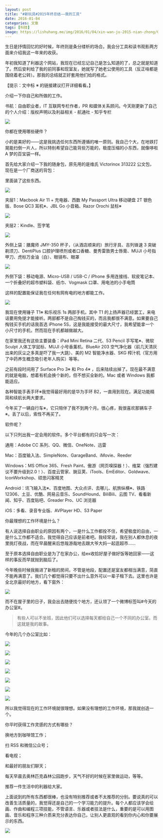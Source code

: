 ```yaml
---
layout: post
title: "#新玩具#2015年终总结——我的工具"
date: 2016-01-04
categories: 文章
tags: [科技]
image: https://lishuhang.me/img/2016/01/04/xin-wan-ju-2015-nian-zhong/01.jpg
---
```


生日是抒情回忆的好时候，年终则是条分缕析的场合。我会分工具和读书观影两方面来介绍我这一年来的收获。

年初我知道了利器这个网站，我现在已经忘记自己是怎么知道的了，总之就是知道了。然后安利给了我的前同事和现室友，她就写了她老公使用的工具（反正啥都是围绕着老公转）。那我的总结就正好套用他们给的格式。

【提示：文中标 ※ 的链接建议打开详细看看。】

介绍一下你自己和所做的工作。

书航：自由职业者，IT 互联网专栏作者，PR 和媒体关系顾问。今天刚更新了自己的个人介绍：版权声明以及利益相关 - 航通社 - 知乎专栏

![](http://mmbiz.qpic.cn/mmbiz/AdRKyBVLoHIuu8MLL2uBaq8tBkr8pnCj6kIlPUicp3icRvGDyLIBMhqyuRfxzMXskePHBygib9ibgEAvry5QW1PMmg/0?wx_fmt=png)

你都在使用哪些硬件？

小的是美好的——这是我挑选任何东西所遵循的唯一原则。我自己个大，在地铁打晃能扫倒一片人，所以特别希望自己能背些万能的，极度压缩的小东西，就像哆啦 A 梦的百宝袋一样。

首先给大家介绍一下我的随身包，原先用的是维氏 Victorinox 313222 公文包，现在是一个厂商送的背包：

里面装了这些东西。

![](https://lishuhang.me/img/2016/01/04/xin-wan-ju-2015-nian-zhong/01.jpg)

夹层1：Macbook Air 11 + 充电器、西数 My Passport Ultra 移动硬盘 2T 银色版、Bose QC3 耳机※、JBL Go 小音箱、Razor Orochi 鼠标※

![](https://lishuhang.me/img/2016/01/04/xin-wan-ju-2015-nian-zhong/02.jpg)

夹层2：Kindle、签字笔

![](https://lishuhang.me/img/2016/01/04/xin-wan-ju-2015-nian-zhong/03.jpg)

外侧上袋：膳魔师 JMY-350 杯子，（从酒店顺来的）旅行牙具、吉列锋速 3 突破剃须刀、DentiPlus 口腔护理喷剂或者口香糖、曼秀雷敦男士唇膏、MUJI 小号指甲刀、虎标万金油（白）、眼镜布、眼罩

![](https://lishuhang.me/img/2016/01/04/xin-wan-ju-2015-nian-zhong/04.jpg)

外侧下袋：移动电源、Micro-USB / USB-C / iPhone 多用连接线、软皮笔记本、一个折叠好的超市塑料袋、纸巾、Vogmask 口罩、用电池的小手电筒

这样的配置能保证我在任何有网有电的地方都能工作。

![](https://lishuhang.me/img/2016/01/04/xin-wan-ju-2015-nian-zhong/05.jpg)

我现在使用锤子 T1※ 和乐视乐 1s 两部手机，其中 T1 的上扬声器已经罢工，来电话要用免提才能接听。两部都不是自己掏钱买的，而且我都很不满意。如果要自己掏钱买手机的话我首选 iPhone 5S，这是我能接受的最大尺寸，我希望能拿一个小尺寸的手机，然而现在手机都越做越大。

在家里我还有这些主要装备：iPad Mini Retina 二代、53 Pencil 手写笔※、微软 Sculpt 人体工学鼠标、MUJI 小号香薰机、BlueAir 203 空气净化器（前几天清灰出来的灰尘之多真是吓了我一大跳）、美的 M2 智能净水器、SKG 榨汁机（官方用了中药养生概念吸引老年人购买）等等。

之前有段时间用了 Surface Pro 3※ 和 Pro 4※ ，后来陆续出掉了。现在最不满意的就是电脑，想着有机会换个新的，但不想买全新的。Mac 或者 Windows 我都能适应。

各种智能手表手环※我觉得最好用的是华为手环 B2，一直用到现在。满足功能精简和续航长两大要求。

今年买了一辆自行车※，它只陪伴了我不到两个月。很心疼，我很喜欢那辆车子※。丢了以后，索性不再买了。

软件呢？

以下只列出我一定会用的软件。多个平台都有的只会写一次：

通用：Adobe CC 系列、QQ、微信、OneNote、迅雷

Mac：百度输入法、SimpleNote、GarageBand、iMovie、Reeder

Windows：MS Office 365、Fresh Paint、傲游（网页嗅探器！）、维棠（强烈建议不要升级到2.0！）、百度云管家、豌豆荚、iTools、EmEditor、Goldwave、IconWorkshop、硕思闪客精灵

Android：讯飞输入法※、百度地图、大众点评、去哪儿、航旅纵横※、铁路12306、土豆、优酷、网易云音乐、SoundHound、BiliBili、云图 TV、看看新闻、知乎、百度贴吧、Greader Pro、UC 浏览器

iOS：多看、录音专业版、AVPlayer HD、53 Paper

你最理想的工作环境是什么？

有人说选择自由职业的原因有两个，一是什么工作都拴不住，希望极度的自由，一是什么工作都不适合。我觉得自己应该是前者吧。我经常说，我在别人都休息的夜里挑灯夜战，而在早晨醒来后悠哉游哉地去跟大爷大妈一起逛超市……

至于原本选择自由职业是为了在家办公，给ex收拾好屋子做好饭等她回家——这样的事反而早就抛到脑后了。

今年晚些时候我搬进了新租的房间，不管是地段，配置还是室友都相当满意，简直不能再满意了。我们几个都觉得只要不出什么意外可以一辈子租下去。这里也许是全北京最好的地方，看下窗外：

![](https://lishuhang.me/img/2016/01/04/xin-wan-ju-2015-nian-zhong/06.jpg)

而不在屋子里的日子，我会出去随便找个地方，还认领了一个微博标签叫#今天的办公室#。

> 有些人可以不坐班，因此他们可以选择每天都给自己一个不同的办公室。而这就是我的故事。

今年的几个办公室比如：

![](https://lishuhang.me/img/2016/01/04/xin-wan-ju-2015-nian-zhong/07.jpg)

![](https://lishuhang.me/img/2016/01/04/xin-wan-ju-2015-nian-zhong/08.jpg)

![](https://lishuhang.me/img/2016/01/04/xin-wan-ju-2015-nian-zhong/09.jpg)

![](https://lishuhang.me/img/2016/01/04/xin-wan-ju-2015-nian-zhong/10.jpg)

![](https://lishuhang.me/img/2016/01/04/xin-wan-ju-2015-nian-zhong/11.jpg)

![](https://lishuhang.me/img/2016/01/04/xin-wan-ju-2015-nian-zhong/12.jpg)

![](https://lishuhang.me/img/2016/01/04/xin-wan-ju-2015-nian-zhong/13.jpg)

所以我觉得现在的工作环境就很理想。如果没有理想的工作环境，那我就创造一个。

你平时获得工作灵感的方式有哪些？

换地方到咖啡馆工作；

扫 RSS 和微信公众号；

看电视；

和最好的朋友们聊天；

每天早晨去奥林匹克森林公园跑步，天气不好的时候在家里做运动，等等。

推荐一件生活中的利器给大家。

上面说到的所有东西都很棒，也没有特别推荐或者不太推荐的分别。要说真的可以改善生活质量的，我觉得还是自己的一个学习能力的提升。每个人都应该学会绘画、作曲和编程三项技能，不管语言、乐器或者技法是什么，重要的是可以用图画、音乐和程序三种介质来充分表达你自己，让别人更直观的看到你内心和你要展示的东西。

![](https://lishuhang.me/img/2016/01/04/xin-wan-ju-2015-nian-zhong/14.jpg)